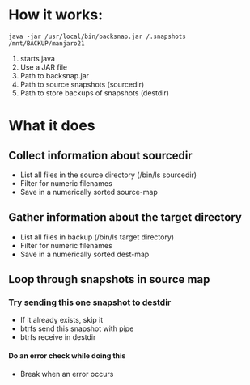 # How it works:

`java -jar /usr/local/bin/backsnap.jar /.snapshots /mnt/BACKUP/manjaro21`

1. starts java
2. Use a JAR file
3. Path to backsnap.jar
4. Path to source snapshots (sourcedir)
5. Path to store backups of snapshots (destdir)

# What it does

## Collect information about sourcedir
* List all files in the source directory (/bin/ls sourcedir)
* Filter for numeric filenames
* Save in a numerically sorted source-map

## Gather information about the target directory
* List all files in backup (/bin/ls target directory)
* Filter for numeric filenames
* Save in a numerically sorted dest-map

## Loop through snapshots in source map
### Try sending this one snapshot to destdir
* If it already exists, skip it
* btrfs send this snapshot with pipe
* btrfs receive in destdir

#### Do an error check while doing this
* Break when an error occurs
